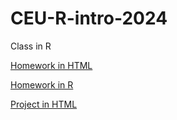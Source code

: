 # CEU-R-intro-2024

Class in R

[Homework in HTML](https://artyomashigov.github.io/CEU-R-intro-2024/homework.html)

[Homework in R](https://github.com/artyomashigov/CEU-R-intro-2024/blob/main/homework.R)

[Project in HTML](https://artyomashigov.github.io/CEU-R-intro-2024/Project/Project.html)
